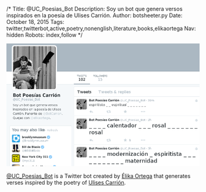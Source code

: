 /*
Title: @UC_Poesias_Bot
Description: Soy un bot que genera versos inspirados en la poesía de Ulises Carrión.
Author: botsheeter.py
Date: October 18, 2015
Tags: twitter,twitterbot,active,poetry,nonenglish,literature,books,elikaortega
Nav: hidden
Robots: index,follow
*/

[![](/content/bots/twitterbots/images/UC_Poesias_Bot.png)](https://twitter.com/UC_Poesias_Bot)

[@UC_Poesias_Bot](https://twitter.com/UC_Poesias_Bot) is a Twitter bot created by [Élika Ortega](https://twitter.com/elikaortega) that generates verses inspired by the poetry of [Ulises Carrión](https://en.wikipedia.org/wiki/Ulises_Carri%C3%B3n).
